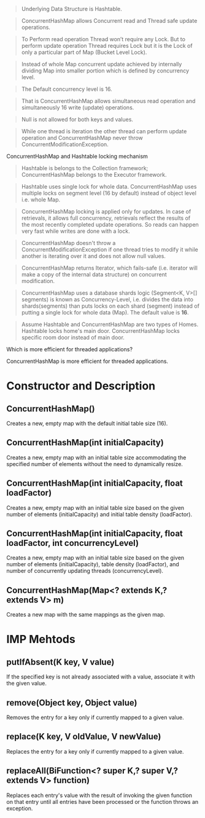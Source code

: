 >Underlying Data Structure is Hashtable.

>ConcurrentHashMap allows Concurrent read and Thread safe update operations.

>To Perform read operation Thread won’t require any Lock.  But to perform update operation Thread requires Lock but it is the Lock of only a particular part of Map (Bucket Level Lock).

>Instead of whole Map concurrent update achieved by internally dividing Map into smaller portion which is defined by concurrency level.

>The Default concurrency level is 16.

>That is ConcurrentHashMap allows simultaneous read operation and  simultaneously 16 write (update) operations.

>Null is not allowed for both keys and values.

>While one thread is iteration the other thread can perform update operation and ConcurrentHashMap never throw ConcurrentModificationException.





ConcurrentHashMap and Hashtable locking mechanism

>Hashtable is belongs to the Collection framework; ConcurrentHashMap belongs to the Executor framework.

>Hashtable uses single lock for whole data. ConcurrentHashMap uses multiple locks on segment level (16 by default) instead of object level i.e. whole Map.

>ConcurrentHashMap locking is applied only for updates. In case of retrievals, it allows full concurrency, retrievals reflect the results of the most recently completed update operations. So reads can happen very fast while writes are done with a lock.

>ConcurrentHashMap doesn't throw a ConcurrentModificationException if one thread tries to modify it while another is iterating over it and does not allow null values.

>ConcurrentHashMap returns Iterator, which fails-safe (i.e. iterator will make a copy of the internal data structure) on concurrent modification.

>ConcurrentHashMap uses a database shards logic (Segment<K, V>[] segments) is known as Concurrency-Level, i.e. divides the data into shards(segments) than puts locks on each shard (segment) instead of putting a single lock for whole data (Map). The default value is  **16**.

>Assume Hashtable and ConcurrentHashMap are two types of Homes.
Hashtable locks home's main door.
ConcurrentHashMap locks specific room door instead of main door.


Which is more efficient for threaded applications?

ConcurrentHashMap is more efficient for threaded applications.




# Constructor and Description



## ConcurrentHashMap() ##

Creates a new, empty map with the default initial table size (16).

## ConcurrentHashMap(int initialCapacity) ##

Creates a new, empty map with an initial table size accommodating the specified number of elements without the need to dynamically resize.

## ConcurrentHashMap(int initialCapacity, float loadFactor) ##

Creates a new, empty map with an initial table size based on the given number of elements (initialCapacity) and initial table density (loadFactor).

## ConcurrentHashMap(int initialCapacity, float loadFactor, int concurrencyLevel) ##

Creates a new, empty map with an initial table size based on the given number of elements (initialCapacity), table density (loadFactor), and number of concurrently updating threads (concurrencyLevel).

 ## ConcurrentHashMap(Map<? extends K,? extends V> m) ##

Creates a new map with the same mappings as the given map.
# IMP Mehtods #
## putIfAbsent(K key, V value) ##
If the specified key is not already associated with a value, associate it with the given value.
## remove(Object key, Object value) ##
Removes the entry for a key only if currently mapped to a given value.
## replace(K key, V oldValue, V newValue) ##
Replaces the entry for a key only if currently mapped to a given value.
## replaceAll(BiFunction<? super K,? super V,? extends V> function) ##
Replaces each entry's value with the result of invoking the given function on that entry until all entries have been processed or the function throws an exception.

